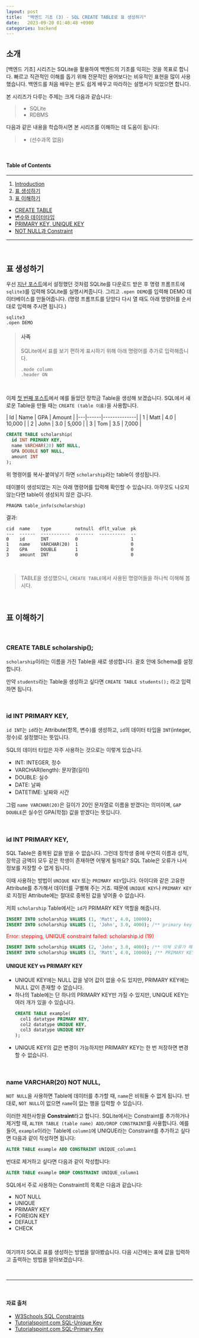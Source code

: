 ```yaml
---
layout: post
title:  "백엔드 기초 (3) - SQL CREATE TABLE로 표 생성하기"
date:   2023-09-20 01:40:48 +0900
categories: backend
---
```



## 소개
[백엔드 기초] 시리즈는 SQLite을 활용하여 백엔드의 기초를 익히는 것을 목표로 합니다. 빠르고 직관적인 이해를 돕기 위해 전문적인 용어보다는 비유적인 표현을 많이 사용했습니다. 백엔드를 처음 배우는 분도 쉽게 배우고 따라하는 설명서가 되었으면 합니다.


본 시리즈가 다루는 주제는 크게 다음과 같습니다:
> - SQLite
> - RDBMS

다음과 같은 내용을 학습하시면 본 시리즈를 이해하는 데 도움이 됩니다:
> - (선수과목 없음)

&nbsp;
&nbsp;
&nbsp;
&nbsp;
&nbsp;

#### Table of Contents
---
1. [Introduction](#소개)
2. [표 생성하기](#표-생성하기)
3. [표 이해하기](#표-이해하기)
  - [CREATE TABLE](#create-table-scholarship)
  - [변수와 데이터타입](#id-int-primary-key)
  - [PRIMARY KEY, UNIQUE KEY](#id-int-primary-key-1)
  - [NOT NULL과 Constraint](#name-varchar20-not-null)

---

&nbsp;
&nbsp;
&nbsp;
&nbsp;
&nbsp;

## 표 생성하기

우선 [지난 포스트](#http://127.0.0.1:4000/backend/2023/09/21/rdbms2.html)에서 설정했던 것처럼 SQLite를 다운로드 받은 후 명령 프롬프트에 `sqlite3`를 입력해 SQLite를 실행시켜줍니다. 그리고 `.open DEMO`를 입력해 DEMO 데이터베이스를 만들어줍니다. (명령 프롬프트를 닫앋다 다시 열 때도 아래 명령어를 순서대로 입력해 주시면 됩니다.)

```
sqlite3
.open DEMO
```

> #### 사족
>SQLite에서 표를 보기 편하게 표시하기 위해 아래 명령어를 추가로 입력해줍니다.
> ```
> .mode column
> .header ON
> ```

&nbsp;

이제 [첫 번째 포스트](#http://127.0.0.1:4000/backend/2023/09/20/rdbms1.html)에서 예를 들었던 장학금 Table을 생성해 보겠습니다. SQL에서 새로운 Table을 만들 때는 `CREATE (table 이름)`을 사용합니다.

  | Id | Name | GPA   | Amount   |
  |---|------|--------------|
  | 1 | Matt  | 4.0 | 10,000 |
  | 2 | John  | 3.0  | 5,000 |
  | 3 | Tom  | 3.5  | 7,000 |

```sql
CREATE TABLE scholarship(
  id INT PRIMARY KEY,
  name VARCHAR(20) NOT NULL,
  GPA DOUBLE NOT NULL,
  amount INT
);
```
위 명령어를 복사-붙여넣기 하면 `scholarship`라는 table이 생성됩니다.

테이블이 생성되었는 지는 아래 명령어를 입력해 확인할 수 있습니다. 아무것도 나오지 않는다면 table이 생성되지 않은 겁니다.

```sql
PRAGMA table_info(scholarship)
```

결과:

```
cid  name    type         notnull  dflt_value  pk
---  ------  -----------  -------  ----------  --
0    id      INT          0                    1
1    name    VARCHAR(20)  1                    0
2    GPA     DOUBLE       1                    0
3    amount  INT          0                    0

```

&nbsp;

> TABLE을 생성했으니, `CREATE TABLE`에서 사용된 명령어들을 하나씩 이해해 봅시다.

&nbsp;

## 표 이해하기

&nbsp;
### **CREATE TABLE** scholarship();

`scholarship`이라는 이름을 가진 Table을 새로 생성합니다. 괄호 안에 Schema를 설정합니다.

만약 `students`라는 Table을 생성하고 싶다면 `CREATE TABLE students();` 라고 입력하면 됩니다.

&nbsp;
### **id INT** PRIMARY KEY,

`id INT`는 `id`라는 Attribute(항목, 변수)를 생성하고, `id`의 데이터 타입을 `INT`(integer, 정수)로 설정했다는 뜻입니다.

SQL의 데이터 타입은 자주 사용하는 것으로는 이렇게 있습니다.
- INT: INTEGER, 정수
- VARCHAR(length): 문자열(길이)
- DOUBLE: 실수
- DATE: 날짜
- DATETIME: 날짜와 시간

그럼 `name VARCHAR(20)`은 길이가 20인 문자열로 이름을 받겠다는 의미이며, `GAP DOUBLE`은 실수인 GPA(학점) 값을 받겠다는 뜻입니다.

&nbsp;
### id INT **PRIMARY KEY**,

SQL Table은 중복된 값을 받을 수 없습니다. 그런데 장학생 중에 우연히 이름과 성적, 장학금 금액이 모두 같은 학생이 존재하면 어떻게 될까요? SQL Table은 오류가 나서 정보를 저장할 수 없게 됩니다.

이때 사용하는 방법이 `UNIQUE KEY` 또는 `PRIMARY KEY`입니다. 아이디와 같은 고유한 Attribute를 추가해서 데이터를 구별해 주는 거죠. 때문에 `UNIQUE KEY`나 `PRIMARY KEY`로 지정된 Attribute에는 절대로 중복된 값을 넣어줄 수 없습니다.

저희 `scholarship` Table에서는 `id`가 PRIMARY KEY 역할을 해줍니다.

  ```sql
  INSERT INTO scholarship VALUES (1, 'Matt', 4.0, 10000);
  INSERT INTO scholarship VALUES (1, 'John', 3.0, 4000); /** primary key 1이 중복되었기 때문에 오류가 납니다. **/
  ```

  <span style="color:red">Error: stepping, UNIQUE constraint failed: scholarship.id (19)</span>

  ```sql
  INSERT INTO scholarship VALUES (2, 'John', 3.0, 4000); /** 이제 오류가 해결되었습니다. **/
  INSERT INTO scholarship VALUES (3, 'Matt', 4.0, 10000); /** PRIMARY KEY만 다르면 나머지 값은 모두 같아도 상관없습니다. **/
  ```

#### UNIQUE KEY vs PRIMARY KEY
- UNIQUE KEY에는 NULL 값을 넣어 값이 없을 수도 있지만, PRIMARY KEY에는 NULL 값이 존재할 수 없습니다.
- 하나의 Table에는 단 하나의 PRIMARY KEY만 가질 수 있지만, UNIQUE KEY는 여러 개가 있을 수 있습니다.
  ```sql
  CREATE TABLE example(
    col1 datatype PRIMARY KEY,
    col2 datatype UNIQUE KEY,
    col3 datatype UNIQUE KEY
  );
  ```
- UNIQUE KEY의 값은 변경이 가능하지만 PRIMARY KEY는 한 번 저장하면 변경할 수 없습니다.

&nbsp;
### name VARCHAR(20) **NOT NULL**,

`NOT NULL`을 사용하면 Table에 데이터를 추가할 때, `name`은 비워둘 수 없게 됩니다. 반대로, `NOT NULL`이 없으면 `name`이 없는 행을 입력할 수 있습니다.

이러한 제한사항을 **Constraint**라고 합니다. SQLite에서는 Constraint를 추가하거나 제거할 때, `ALTER TABLE (table name) ADD/DROP CONSTRAINT`를 사용합니다.
예를 들어, `example`이라는 Table에 `column1`에 UNIQUE라는 Constraint를 추가하고 싶다면 다음과 같이 작성하면 됩니다:
```sql
ALTER TABLE example ADD CONSTRAINT UNIQUE_column1
```
반대로 제거하고 싶다면 다음과 같이 작성합니다:
```sql
ALTER TABLE example DROP CONSTRAINT UNIQUE_column1
```

SQL에서 주로 사용하는 Constraint의 목록은 다음과 같습니다:
- NOT NULL
- UNIQUE
- PRIMARY KEY
- FOREIGN KEY
- DEFAULT
- CHECK

&nbsp;

여기까지 SQL로 표를 생성하는 방법을 알아봤습니다. 다음 시간에는 표에 값을 입력하고 출력하는 방법을 알아보겠습니다.

&nbsp;
&nbsp;

---

&nbsp;
&nbsp;
&nbsp;
&nbsp;
&nbsp;

#### 자료 출처
- [W3Schools SQL Constraints](#https://www.w3schools.com/sql/sql_constraints.asp)
- [Tutorialspoint.com SQL-Unique Key](#https://www.tutorialspoint.com/sql/sql-unique-key.htm)
- [Tutorialspoint.com SQL-Primary Key](#https://www.tutorialspoint.com/sql/sql-primary-key.htm)